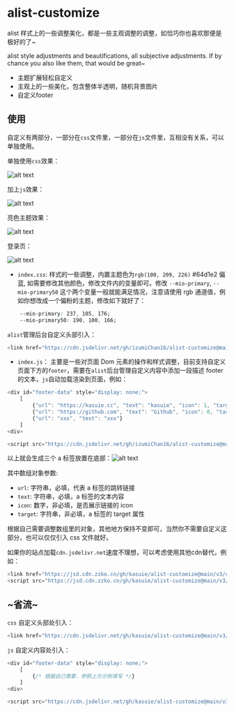 <!--
 * @Author: kasuie
 * @Date: 2023-05-08 22:52:57
 * @LastEditors: kasuie
 * @LastEditTime: 2024-05-07 11:03:47
 * @Description:
-->

# alist-customize

alist 样式上的一些调整美化，都是一些主观调整的调整，如恰巧你也喜欢那便是极好的了~

alist style adjustments and beautifications, all subjective adjustments. If by chance you also like them, that would be great~

- 主题扩展轻松自定义
- 主观上的一些美化，包含整体半透明，随机背景图片
- 自定义footer

## 使用

自定义有两部分，一部分在`css`文件里，一部分在`js`文件里，互相没有关系，可以单独使用。

单独使用`css`效果：

![alt text](preview/prev-css.png)

加上`js`效果：

![alt text](preview/prev-js.png)

亮色主题效果：

![alt text](preview/prev-js-light.png)

登录页：

![alt text](preview/prev-login.png)

- `index.css`: 样式的一些调整，内置主题色为`rgb(100, 209, 226)` #64d1e2 偏蓝, 如需要修改其他颜色，修改文件内的变量即可。修改 `--mio-primary`, `--mio-primary50` 这个两个变量一般就能满足情况，注意请使用 rgb 通道值，例如你想改成一个偏粉的主题，修改如下就好了：
```css
    --mio-primary: 237, 105, 176;
    --mio-primary50: 190, 100, 166;
```

`alist`管理后台自定义头部引入：

```js
<link href="https://cdn.jsdelivr.net/gh/izumiChan16/alist-customize@main/v3/css/index.min.css" rel="stylesheet" type="text/css" />
```

- `index.js`： 主要是一些对页面 Dom 元素的操作和样式调整，目前支持自定义页面下方的`footer`，需要在`alist`后台管理自定义内容中添加一段描述 footer 的文本，`js`自动加载渲染到页面，例如：

```js
<div id="footer-data" style="display: none;">
    [
        {"url": "https://kasuie.cc", "text": "kasuie", "icon": 1, "target": "_blank"},
        {"url": "https://github.com", "text": "Github", "icon": 0, "target": "_blank"},
        {"url": "xxx", "text": "xxx"}
    ]
<div>

<script src="https://cdn.jsdelivr.net/gh/izumiChan16/alist-customize@main/v3/js/index.min.js"></script>
```

以上就会生成三个 a 标签放置在底部：![alt text](preview/image.png)

其中数组对象参数:

- `url`: 字符串，必填，代表 a 标签的跳转链接
- `text`: 字符串，必填，a 标签的文本内容
- `icon`: 数字，非必填，是否展示链接的 icon
- `target`: 字符串，非必填，a 标签的 target 属性

根据自己需要调整数组里的对象，其他地方保持不变即可，当然你不需要自定义这部分，也可以仅仅引入 css 文件就好。

如果你的站点加载`cdn.jsdelivr.net`速度不理想，可以考虑使用其他cdn替代，例如：

```javascript
<link href="https://jsd.cdn.zzko.cn/gh/kasuie/alist-customize@main/v3/css/index.min.css" rel="stylesheet" type="text/css" />
<script src="https://jsd.cdn.zzko.cn/gh/kasuie/alist-customize@main/v3/js/index.min.js"></script>
```

## ~省流~

`css` 自定义头部处引入：

```js
<link href="https://cdn.jsdelivr.net/gh/kasuie/alist-customize@main/v3/css/index.min.css" rel="stylesheet" type="text/css" />
```

`js` 自定义内容处引入：

```js
<div id="footer-data" style="display: none;">
    [
        {/* 根据自己需要，参照上方示例填写 */}
    ]
<div>

<script src="https://cdn.jsdelivr.net/gh/kasuie/alist-customize@main/v3/js/index.min.js"></script>
```
